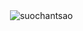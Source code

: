 <p>&nbsp;<img align="center" src="https://github-readme-stats.vercel.app/api?username=suochantsao&show_icons=true&locale=en" alt="suochantsao" /></p>
